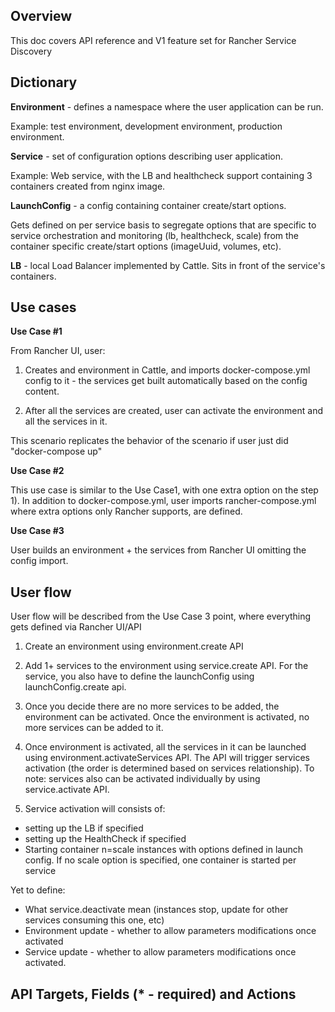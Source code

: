 Overview
--------
This doc covers API reference and V1 feature set for Rancher Service Discovery

Dictionary
----------
**Environment** - defines a namespace where the user application can be run. 

Example: test environment, development environment, production environment.

**Service** - set of configuration options describing user application.

Example: Web service, with the LB and healthcheck support containing 3 containers created from nginx image. 

**LaunchConfig** - a config containing container create/start options. 

Gets defined on per service basis to segregate options that are specific to service orchestration and monitoring (lb, healthcheck, scale) from the container specific create/start options (imageUuid, volumes, etc).

**LB** - local Load Balancer implemented by Cattle. Sits in front of the service's containers.

Use cases
-----------
**Use Case #1** 

From Rancher UI, user:

1. Creates and environment in Cattle, and imports docker-compose.yml config to it - the services get built automatically based on the config content.

2. After all the services are created, user can activate the environment and all the services in it.

This scenario replicates the behavior of the scenario if user just did "docker-compose up"

**Use Case #2** 

This use case is similar to the Use Case1, with one extra option on the step 1). In addition to docker-compose.yml, user imports rancher-compose.yml where extra options only Rancher supports, are defined. 

**Use Case #3** 

User builds an environment + the services from Rancher UI omitting the config import. 

User flow
-----------

User flow will be described from the Use Case 3 point, where everything gets defined via Rancher UI/API

1. Create an environment using environment.create API

2. Add 1+ services to the environment using service.create API. For the service, you also have to define the launchConfig using launchConfig.create api. 

3. Once you decide there are no more services to be added, the environment can be activated. Once the environment is activated, no more services can be added to it.

4. Once environment is activated, all the services in it can be launched using environment.activateServices API. The API will trigger services activation (the order is determined based on services relationship). To note: services also can be activated individually by using service.activate API.

5. Service activation will consists of:

* setting up the LB if specified
* setting up the HealthCheck if specified
* Starting container n=scale instances with options defined in launch config. If no scale option is specified, one container is started per service

Yet to define:

* What service.deactivate mean (instances stop, update for other services consuming this one, etc)
* Environment update - whether to allow parameters modifications once activated
* Service update - whether to allow parameters modifications once activated.


API Targets, Fields (* - required) and Actions
----------